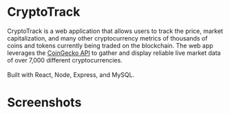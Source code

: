# CryptoTrack
CryptoTrack is a web application that allows users to track the price, market capitalization, and many other cryptocurrency metrics of thousands of coins and tokens currently being traded on the blockchain. The web app leverages the [CoinGecko API](https://www.coingecko.com/en/api) to gather and display reliable live market data of over 7,000 different cryptocurrencies. <br><br>Built with React, Node, Express, and MySQL.

# Screenshots
